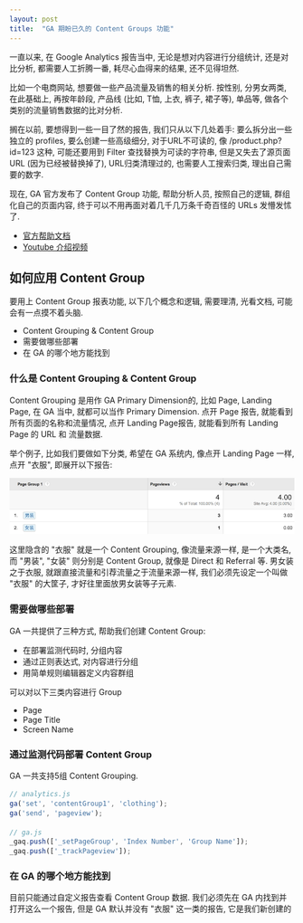 ```yaml
---
layout: post
title:  "GA 期盼已久的 Content Groups 功能"
---
```


一直以来, 在 Google Analytics 报告当中, 无论是想对内容进行分组统计, 还是对比分析, 都需要人工折腾一番, 耗尽心血得来的结果, 还不见得坦然.

比如一个电商网站, 想要做一些产品流量及销售的相关分析. 按性别, 分男女两类, 在此基础上, 再按年龄段, 产品线 (比如, T恤, 上衣, 裤子, 裙子等), 单品等, 做各个类别的流量销售数据的比对分析.

搁在以前, 要想得到一些一目了然的报告, 我们只从以下几处着手: 要么拆分出一些独立的 profiles, 要么创建一些高级细分, 对于URL不可读的, 像 /product.php?id=123 这种, 可能还要用到 Filter 查找替换为可读的字符串, 但是又失去了源页面 URL (因为已经被替换掉了), URL归类清理过的, 也需要人工搜索归类, 理出自己需要的数字.

现在, GA 官方发布了 Content Group 功能, 帮助分析人员, 按照自己的逻辑, 群组化自己的页面内容, 终于可以不用再面对着几千几万条千奇百怪的 URLs 发懵发怵了.

* [官方帮助文档]
* [Youtube 介绍视频]

## 如何应用 Content Group

要用上 Content Group 报表功能, 以下几个概念和逻辑, 需要理清, 光看文档, 可能会有一点摸不着头脑.

* Content Grouping & Content Group
* 需要做哪些部署
* 在 GA 的哪个地方能找到

### 什么是 Content Grouping & Content Group

Content Grouping 是用作 GA Primary Dimension的, 比如 Page, Landing Page, 在 GA 当中, 就都可以当作 Primary Dimension. 点开 Page 报告, 就能看到所有页面的名称和流量情况, 点开 Landing Page报告, 就能看到所有 Landing Page 的 URL 和 流量数据.

举个例子, 比如我们要做如下分类, 希望在 GA 系统内, 像点开 Landing Page 一样, 点开 "衣服", 即展开以下报告:

![Clothing Traffic](/files/2013/12/14/clothing.png)

这里隐含的 "衣服" 就是一个 Content Grouping, 像流量来源一样, 是一个大类名, 而 "男装", "女装" 则分别是 Content Group, 就像是 Direct 和 Referral 等. 男女装之于衣服, 就跟直接流量和引荐流量之于流量来源一样, 我们必须先设定一个叫做 "衣服" 的大筐子, 才好往里面放男女装等子元素.

### 需要做哪些部署

GA 一共提供了三种方式, 帮助我们创建 Content Group:

* 在部署监测代码时, 分组内容
* 通过正则表达式, 对内容进行分组
* 用简单规则编辑器定义内容群组

可以对以下三类内容进行 Group

* Page
* Page Title
* Screen Name

### 通过监测代码部署 Content Group

GA 一共支持5组 Content Grouping.

```js
// analytics.js
ga('set', 'contentGroup1', 'clothing');
ga('send', 'pageview');

// ga.js
_gaq.push(['_setPageGroup', 'Index Number', 'Group Name']);
_gaq.push(['_trackPageview']);
```

### 在 GA 的哪个地方能找到

目前只能通过自定义报告查看 Content Group 数据. 我们必须先在 GA 内找到并打开这么一个报告, 但是 GA 默认并没有 "衣服" 这一类的报告, 它是我们新创建的

[官方帮助文档]: https://support.google.com/analytics/answer/2853423?hl=en&ref_topic=1727167
[Youtube 介绍视频]: http://www.youtube.com/watch?v=auDIobdIeqs&feature=c4-overview&list=UUJ5UyIAa5nEGksjcdp43Ixw
